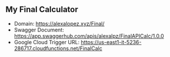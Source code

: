 ## My Final Calculator
* Domain: https://alexalopez.xyz/Final/
* Swagger Document: https://app.swaggerhub.com/apis/alexalpz/FinalAPICalc/1.0.0
* Google Cloud Trigger URL: https://us-east1-it-5236-286717.cloudfunctions.net/FinalCalc 
